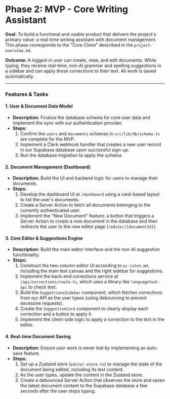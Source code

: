 # Phase 2: MVP - Core Writing Assistant

**Goal:** To build a functional and usable product that delivers the project's primary value: a real-time writing assistant with document management. This phase corresponds to the "Core Clone" described in the `project-overview.md`.

**Outcome:** A logged-in user can create, view, and edit documents. While typing, they receive real-time, non-AI grammar and spelling suggestions in a sidebar and can apply those corrections to their text. All work is saved automatically.

---

### **Features & Tasks**

#### 1. User & Document Data Model
*   **Description:** Finalize the database schema for core user data and implement the sync with our authentication provider.
*   **Steps:**
    1.  Confirm the `users` and `documents` schemas in `src/lib/db/schema.ts` are complete for the MVP.
    2.  Implement a Clerk webhook handler that creates a new user record in our Supabase database upon successful sign-up.
    3.  Run the database migration to apply the schema.

#### 2. Document Management (Dashboard)
*   **Description:** Build the UI and backend logic for users to manage their documents.
*   **Steps:**
    1.  Develop the dashboard UI at `/dashboard` using a card-based layout to list the user's documents.
    2.  Create a Server Action to fetch all documents belonging to the currently authenticated user.
    3.  Implement the "New Document" feature: a button that triggers a Server Action to create a new document in the database and then redirects the user to the new editor page (`/editor/[documentId]`).

#### 3. Core Editor & Suggestions Engine
*   **Description:** Build the main editor interface and the non-AI suggestion functionality.
*   **Steps:**
    1.  Construct the two-column editor UI according to `ui-rules.md`, including the main text canvas and the right sidebar for suggestions.
    2.  Implement the back-end corrections service at `/api/corrections/route.ts`, which uses a library like `languagetool-api` to check text.
    3.  Build the `SuggestionsSidebar` component, which fetches corrections from our API as the user types (using debouncing to prevent excessive requests).
    4.  Create the `SuggestionCard` component to clearly display each correction and a button to apply it.
    5.  Implement the client-side logic to apply a correction to the text in the editor.

#### 4. Real-time Document Saving
*   **Description:** Ensure user work is never lost by implementing an auto-save feature.
*   **Steps:**
    1.  Set up a Zustand store (`editor-store.ts`) to manage the state of the document being edited, including its text content.
    2.  As the user types, update the content in the Zustand store.
    3.  Create a debounced Server Action that observes the store and saves the latest document content to the Supabase database a few seconds after the user stops typing. 
